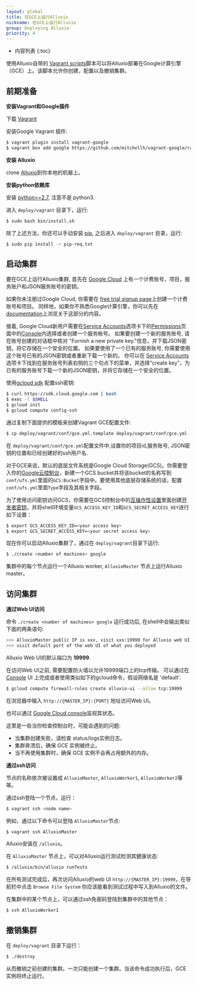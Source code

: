 ```yaml
---
layout: global
title: 在GCE上运行Alluxio
nickname: 在GCE上运行Alluxio
group: Deploying Alluxio
priority: 4
---
```


* 内容列表
{:toc}

使用Alluxio自带的
[Vagrant scripts](https://github.com/alluxio/alluxio/tree/master/deploy/vagrant)脚本可以将Alluxio部署在Google计算引擎（GCE）上。该脚本允许你创建，配置以及撤销集群。

## 前期准备

**安装Vagrant和Google插件**

下载 [Vagrant](https://www.vagrantup.com/downloads.html)

安装Google Vagrant 插件:

```bash
$ vagrant plugin install vagrant-google
$ vagrant box add google https://github.com/mitchellh/vagrant-google/raw/master/google.box
```

**安装 Alluxio**

clone [Alluxio](https://github.com/Alluxio/alluxio)到你本地的机器上。

**安装python依赖库**

安装 [python>=2.7](https://www.python.org/), 注意不是 python3.

进入 `deploy/vagrant` 目录下，运行:

```bash
$ sudo bash bin/install.sh
```

除了上述方法，你还可以手动安装 [pip](https://pip.pypa.io/en/latest/installing/), 之后进入 `deploy/vagrant` 目录，运行:

```bash
$ sudo pip install -r pip-req.txt
```

## 启动集群

要在GCE上运行Alluxio集群, 首先在 [Google Cloud](cloud.google.com) 上有一个计费账号，项目，服务账户和JSON服务账号的密钥。

如果你未注册过Google Cloud, 你需要在 [free trial signup page](https://console.cloud.google.com/billing/freetrial)上创建一个计费账号和项目。 同样地，如果你不熟悉Google计算引擎，你可以先在 [documentation](http://cloud.google.com/compute/docs)上浏览关于这部分的内容。

接着, Google Cloud新用户需要在[Service Accounts](http://console.cloud.google.com/permissions)选项卡下的[Permissions](http://console.cloud.google.com/permissions)页面中的[Console](console.google.com)内选择或者创建一个服务帐号。
如果要创建一个新的服务账号, 请在账号创建的对话框中核对 "Furnish a new private key."信息，并下载JSON密钥，将它存储在一个安全的位置。
如果要使用了一个已有的服务账号, 你需要使用这个账号已有的JSON密钥或者重新下载一个新的。 你可以在 [Service Accounts](http://console.cloud.google.com/permissions)选项卡下找到在服务账号列表右侧的三个句点下的菜单，并选择“create key”，为已有的服务账号下载一个新的JSON密钥，并将它存储在一个安全的位置。

使用[gcloud sdk](http://console.cloud.google.com) 配置ssh密钥:

```bash
$ curl https://sdk.cloud.google.com | bash
$ exec -l $SHELL
$ gcloud init
$ gcloud compute config-ssh
```

通过复制下面提供的模板来创建Vagrant GCE配置文件:

```bash
$ cp deploy/vagrant/conf/gce.yml.template deploy/vagrant/conf/gce.yml
```

在 `deploy/vagrant/conf/gce.yml`配置文件中,设置你的项目id,服务账号, JSON密钥的位置和已经创建好的ssh用户名.

对于GCE来说，默认的底层文件系统是Google Cloud Storage(GCS)。你需要登入你的[Google云控制台](https://console.cloud.google.com)，新建一个GCS bucket并将该bucket的名称写到`conf/ufs.yml`里面的`GCS:Bucket`字段中。要使用其他底层存储系统的话，配置`conf/ufs.yml`里面`Type`字段及其相关字段。

为了使用访问密钥访问GCS，你需要在GCS控制台中的[互操作性设置](https://console.cloud.google.com/storage/settings)里面创建[开发者密钥](https://cloud.google.com/storage/docs/migrating#keys)，并将shell环境变量`GCS_ACCESS_KEY_ID`和`GCS_SECRET_ACCESS_KEY`进行如下设置：

```bash
$ export GCS_ACCESS_KEY_ID=<your access key>
$ export GCS_SECRET_ACCESS_KEY=<your secret access key>
```

现在你可以启动Alluxio集群了，通过在 `deploy/vagrant`目录下运行:

```bash
$ ./create <number of machines> google
```

集群中的每个节点运行一个Alluxio worker, `AlluxioMaster` 节点上运行Alluxio master。

## 访问集群

**通过Web UI访问**

命令 `./create <number of machines> google` 运行成功后, 在shell中会输出类似下面的两条语句:

```bash
>>> AlluxioMaster public IP is xxx, visit xxx:19999 for Alluxio web UI
>>> visit default port of the web UI of what you deployed
```

Alluxio Web UI的默认端口为 **19999**.

在访问Web UI之前, 需要配置防火墙以允许19999端口上的tcp传输。
可以通过在 [Console](https://console.cloud.google.com) UI 上完成或者使用类似如下的gcloud命令，假设网络名是 'default'.

```bash
$ gcloud compute firewall-rules create alluxio-ui --allow tcp:19999
```

在浏览器中输入 `http://{MASTER_IP}:{PORT}` 地址访问Web UI。

也可以通过
[Google Cloud console](console.cloud.google.com)监视其状态。

这里是一些当你检查控制台时，可能会遇到的问题:
 - 当集群创建失败，请检查 status/logs实例日志。
 - 集群奔溃后，确保 GCE 实例被终止。
 - 当不再使用集群时，确保 GCE 实例不会再占用额外的内存。

**通过ssh访问**

节点的名称依次被设置成 `AlluxioMaster`, `AlluxioWorker1`, `AlluxioWorker2`等等。

通过ssh登陆一个节点，运行：

```bash
$ vagrant ssh <node name>
```

例如，通过以下命令可以登陆 `AlluxioMaster`节点:

```bash
$ vagrant ssh AlluxioMaster
```

Alluxio安装在 `/alluxio`。

在 `AlluxioMaster` 节点上，可以对Alluxio运行测试检测其健康状态:

```bash
$ /alluxio/bin/alluxio runTests
```

在所有测试完成后，再次访问Alluxio的web UI `http://{MASTER_IP}:19999`，在导航栏中点击 `Browse
File System` 你应该能看到测试过程中写入到Alluxio的文件。

在集群中的某个节点上，可以通过ssh免密码登陆到集群中的其他节点：

```bash
$ ssh AlluxioWorker1
```

## 撤销集群

在 `deploy/vagrant` 目录下运行：

```bash
$ ./destroy
```

从而撤销之前创建的集群。一次只能创建一个集群。当该命令成功执行后，GCE 实例将终止运行。
